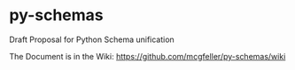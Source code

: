 # py-schemas
Draft Proposal for Python Schema unification

The Document is in the Wiki: https://github.com/mcgfeller/py-schemas/wiki
